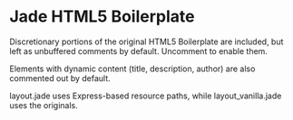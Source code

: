 # Jade HTML5 Boilerplate

Discretionary portions of the original HTML5 Boilerplate are included, but left as unbuffered comments by default. Uncomment to enable them.

Elements with dynamic content (title, description, author) are also commented out by default.

layout.jade uses Express-based resource paths, while layout_vanilla.jade uses the originals.